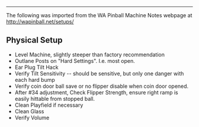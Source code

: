 ***
The following was imported from the WA Pinball Machine Notes webpage at http://wapinball.net/setups/
## Physical Setup
-   Level Machine, slightly steeper than factory recommendation
-   Outlane Posts on "Hard Settings". I.e. most open.
-   Ear Plug Tilt Hack
-   Verify Tilt Sensitivity -- should be sensitive, but only one danger with each hard bump
-   Verify coin door ball save or no flipper disable when coin door opened.
-   After #34 adjustment, Check Flipper Strength, ensure right ramp is easily hittable from stopped ball.
-   Clean Playfield if necessary
-   Clean Glass
-   Verify Volume